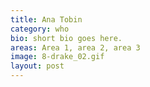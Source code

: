 ```yaml
---
title: Ana Tobin
category: who
bio: short bio goes here.
areas: Area 1, area 2, area 3
image: 8-drake_02.gif
layout: post
---
```

